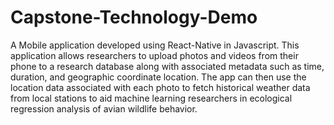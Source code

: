 # Capstone-Technology-Demo
A Mobile application developed using React-Native in Javascript. This application allows researchers to upload photos and videos from their phone to a research database along with associated metadata such as time, duration, and geographic coordinate location. The app can then use the location data associated with each photo to fetch historical weather data from local stations to aid machine learning researchers in ecological regression analysis of avian wildlife behavior. 

